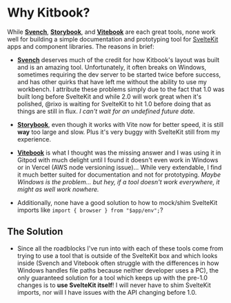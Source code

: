 # Why Kitbook?

While **[Svench](https://svench-docs.vercel.app/)**, **[Storybook](https://codingcat.dev/tutorial/integrating-storybook-with-sveltekit)**, and **[Vitebook](https://vitebook.dev/)** are each great tools, none work well for building a simple documentation and prototyping tool for [SvelteKit](https://kit.svelte.dev/) apps and component libraries. The reasons in brief:

- **[Svench](https://svench-docs.vercel.app/)** deserves much of the credit for how Kitbook's layout was built and is an amazing tool. Unfortunately, it often breaks on Windows, sometimes requiring the dev server to be started twice before success, and has other quirks that have left me without the ability to use my workbench. I attribute these problems simply due to the fact that 1.0 was built long before SvelteKit and while 2.0 will work great when it's polished, @rixo is waiting for SvelteKit to hit 1.0 before doing that as things are still in flux. *I can't wait for an undefined future date.*

- **[Storybook](https://codingcat.dev/tutorial/integrating-storybook-with-sveltekit)**, even though it works with Vite now for better speed, it is still **way** too large and slow. Plus it's very buggy with SvelteKit still from my experience.

- **[Vitebook](https://vitebook.dev/)** is what I thought was the missing answer and I was using it in Gitpod with much delight until I found it doesn't even work in Windows or in Vercel (AWS node versioning issue)... While very extendable, I find it much better suited for documentation and not for prototyping. *Maybe Windows is the problem... but hey, if a tool doesn't work everywhere, it might as well work nowhere.*

- Additionally, none have a good solution to how to mock/shim SvelteKit imports like `import { browser } from "$app/env";`?

## The Solution
- Since all the roadblocks I've run into with each of these tools come from trying to use a tool that is outside of the SvelteKit box and which looks inside (Svench and Vitebook often struggle with the differences in how Windows handles file paths because neither developer uses a PC), the only guaranteed solution for a tool which keeps up with the pre-1.0 changes is to **use SvelteKit itself**! I will never have to shim SvelteKit imports, nor will I have issues with the API changing before 1.0.